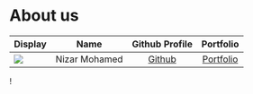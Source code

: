 # About us

Display | Name | Github Profile | Portfolio 
--------|:----:|:--------------:|:---------:
![](https://via.placeholder.com/100.png?text=Photo) | Nizar Mohamed| [Github](https://github.com/NizarMohd) | [Portfolio](docs/team/NizarMohd.md)
!